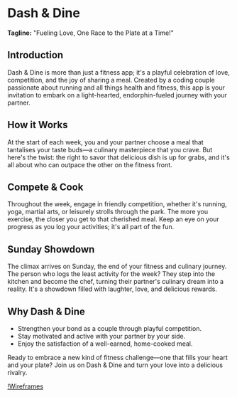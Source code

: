 # Dash & Dine

**Tagline:** "Fueling Love, One Race to the Plate at a Time!"

## Introduction
Dash & Dine is more than just a fitness app; it's a playful celebration of love, competition, and the joy of sharing a meal. Created by a coding couple passionate about running and all things health and fitness, this app is your invitation to embark on a light-hearted, endorphin-fueled journey with your partner.

## How it Works
At the start of each week, you and your partner choose a meal that tantalises your taste buds—a culinary masterpiece that you crave. But here's the twist: the right to savor that delicious dish is up for grabs, and it's all about who can outpace the other on the fitness front.

## Compete & Cook
Throughout the week, engage in friendly competition, whether it's running, yoga, martial arts, or leisurely strolls through the park. The more you exercise, the closer you get to that cherished meal. Keep an eye on your progress as you log your activities; it's all part of the fun.

## Sunday Showdown
The climax arrives on Sunday, the end of your fitness and culinary journey. The person who logs the least activity for the week? They step into the kitchen and become the chef, turning their partner's culinary dream into a reality. It's a showdown filled with laughter, love, and delicious rewards.

## Why Dash & Dine
- Strengthen your bond as a couple through playful competition.
- Stay motivated and active with your partner by your side.
- Enjoy the satisfaction of a well-earned, home-cooked meal.

Ready to embrace a new kind of fitness challenge—one that fills your heart and your plate? Join us on Dash & Dine and turn your love into a delicious rivalry.

[!Wireframes](Wireframes.JPG)
